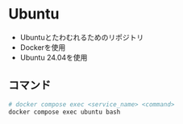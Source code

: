 # Ubuntu
- Ubuntuとたわむれるためのリポジトリ
- Dockerを使用
- Ubuntu 24.04を使用

## コマンド
```bash
# docker compose exec <service_name> <command>
docker compose exec ubuntu bash
```